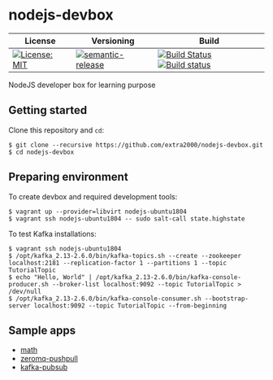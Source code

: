 # nodejs-devbox

| License | Versioning | Build |
| ------- | ---------- | ----- |
| [![License: MIT](https://img.shields.io/badge/License-MIT-yellow.svg)](https://opensource.org/licenses/MIT) | [![semantic-release](https://img.shields.io/badge/%20%20%F0%9F%93%A6%F0%9F%9A%80-semantic--release-e10079.svg)](https://github.com/semantic-release/semantic-release) | [![Build Status](https://travis-ci.com/extra2000/nodejs-devbox.svg?branch=master)](https://travis-ci.com/extra2000/nodejs-devbox) [![Build status](https://ci.appveyor.com/api/projects/status/57d32bgoimmd65n9/branch/master?svg=true)](https://ci.appveyor.com/project/nikAizuddin/nodejs-devbox/branch/master) |

NodeJS developer box for learning purpose


## Getting started

Clone this repository and `cd`:
```
$ git clone --recursive https://github.com/extra2000/nodejs-devbox.git
$ cd nodejs-devbox
```


## Preparing environment

To create devbox and required development tools:
```
$ vagrant up --provider=libvirt nodejs-ubuntu1804
$ vagrant ssh nodejs-ubuntu1804 -- sudo salt-call state.highstate
```

To test Kafka installations:
```
$ vagrant ssh nodejs-ubuntu1804
$ /opt/kafka_2.13-2.6.0/bin/kafka-topics.sh --create --zookeeper localhost:2181 --replication-factor 1 --partitions 1 --topic TutorialTopic
$ echo "Hello, World" | /opt/kafka_2.13-2.6.0/bin/kafka-console-producer.sh --broker-list localhost:9092 --topic TutorialTopic > /dev/null
$ /opt/kafka_2.13-2.6.0/bin/kafka-console-consumer.sh --bootstrap-server localhost:9092 --topic TutorialTopic --from-beginning
```


## Sample apps

* [math](docs/sampleapps/math.md)
* [zeromq-pushpull](docs/sampleapps/zeromq-pushpull.md)
* [kafka-pubsub](docs/sampleapps/kafka-pubsub.md)
